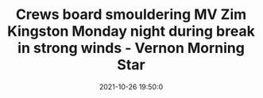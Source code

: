 ---
"title": "Crews board smouldering MV Zim Kingston Monday night during break in strong winds - Vernon Morning Star"
"date": "2021-10-26 19:50:0"
"feed_name": "GOOGLENEWSMINING"
"feed_website": "https://news.google.com/search?q=mining%2Bincident&hl=en-US&gl=US&ceid=US:en"
"feed_rss": "https://news.google.com/rss/search?q=mining%2Bincident&hl=en-US&gl=US&ceid=US:en"
"link": "https://www.vernonmorningstar.com/news/crews-board-smouldering-mv-zim-kingston-monday-night-during-break-in-strong-winds/"
"source": "{'href': 'https://www.vernonmorningstar.com', 'title': 'Vernon Morning Star'}"
"file": "_posts/2021-1-1-de61a08bb44309957c876222d1d7770e5bb035d0.md"
"accident": "0"
"drilling": "0"
"dead": "0"
"injured": "0"
"arrested": "0"
"place": "unknown place"
"where": "unknown site"
"causes": "unknown"
"place_uri": "unknown place"
---